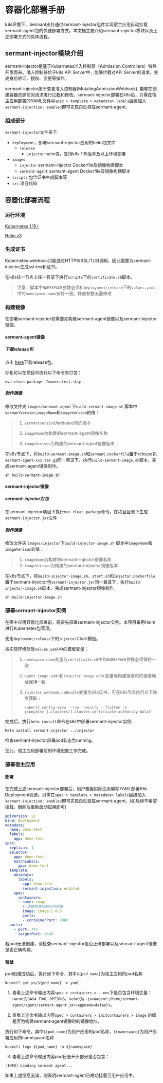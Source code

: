 # 容器化部署手册

k8s环境下，Sermant支持通过sermant-injector组件实现宿主应用自动挂载sermant-agent包的快速部署方式。本文档主要介绍sermant-injector模块以及上述部署方式的具体流程。

## sermant-injector模块介绍
sermant-injector是基于Kubernetes准入控制器（Admission Controllers）特性开发而来。准入控制器位于k8s API Server中，能够拦截对API Server的请求，完成身份验证、授权、变更等操作。

sermant-injector属于变更准入控制器(MutatingAdmissionWebhook), 能够在创建容器资源前对请求进行拦截和修改。sermant-injector部署在k8s后，只需在宿主应用部署的YAML文件中`spec > template > metadata> labels`层级加入`sermant-injection: enabled`即可实现自动挂载sermant-agent。

### 组成部分
`sermant-injector`文件夹下

- `deployment`，部署sermant-injector应用的helm包文件
  - `release`
    - `injector` helm包，支持k8s 1.15版本及以上环境部署
- `images`
  - `injector` sermant-injector Dockerfile及镜像构建脚本
  - `sermant-agent` sermant-agent Dockerfile及镜像构建脚本
- `scripts` 包含证书生成脚本等
- `src` 项目代码

## 容器化部署流程

### 运行环境
[Kubernetes 1.15+](https://kubernetes.io/)

[Helm v3](https://helm.sh/)

### 生成证书
Kubernetes webhook只能通过HTTPS(SSL/TLS)调用，因此需要为sermant-injector生成ssl key和证书。

在k8s任一节点上任一目录下执行`scripts`下的`certificate.sh`脚本。

> 注意：脚本中`NAMESPACE`参数必须和`deployment/release`下的`values.yaml`中的`namespace.name`保持一致。其他参数无需修改

### 构建镜像

在部署sermant-injector前需要先构建sermant-agent镜像以及sermant-injector镜像。

#### sermant-agent镜像

##### 下载release包

点击 [here](https://github.com/huaweicloud/Sermant/releases)下载release包。

你也可以在项目中执行以下命令来打包：

```shell
mvn clean package -Dmaven.test.skip
```

##### 制作镜像

修改文件夹 `images/sermant-agent`下`build-sermant-image.sh` 脚本中`sermantVersion`,`imageName`和`imageVerison`的值：

> 1. `sermantVersion`为release包的版本
>
> 2. `imageName`为构建的sermant-agent镜像名称
>
> 3. `imageVerison`为构建的sermant-agent镜像版本

在k8s节点下，将`build-sermant-image.sh`和`Sermant.Dockerfile`置于release包`sermant-agent-xxx.tar.gz`同一目录下，执行`build-sermant-image.sh`脚本，完成sermant-agent镜像制作。

```shell
sh build-sermant-image.sh
```

#### sermant-injector镜像

##### sermant-injector打包

在sermant-injector项目下执行`mvn clean package`命令，在项目目录下生成`sermant-injector.jar`文件

##### 制作镜像

修改文件夹 `images/injector`下`build-injector-image.sh` 脚本中`imageName`和`imageVerison`的值：

> 1. `imageName`为构建的sermant-injector镜像名称
> 2. `imageVerison`为构建的sermant-injector镜像版本

在k8s节点下，将`build-injector-image.sh`、`start.sh`和`Injector.Dockerfile`置于sermant-injector包`sermant-injector.jar`同一目录下，执行`build-injector-image.sh`脚本，完成sermant-injector镜像制作。

```shell
sh build-injector-image.sh
```

### 部署sermant-injector实例

在宿主应用容器化部署前，需要先部署sermant-injector实例。本项目采用Helm进行Kubernetes包管理。

使用`deploment/release`下的`injector`Chart模版。

按实际环境修改`values.yaml`中的模版变量：

> 1. `namespace.name`变量与`certificate.sh`中的`NAMESPACE`参数必须保持一致
>
> 2. `agent.image.addr`和`injector.image.addr`变量与构建镜像时的镜像地址保持一致
>
> 3. `injector.webhook.caBundle`变量为k8s证书，可在k8s节点执行以下命令获取：
>
>    ```shell
>    kubectl config view --raw --minify --flatten -o jsonpath='{.clusters[].cluster.certificate-authority-data}'
>    ```

完成后，执行`helm install`命令在k8s中部署sermant-injector实例:

```shell
helm install sermant-injector ../injector
```

检查sermant-injector部署pod状态为running。

至此，宿主应用部署前的环境配置工作完成。

### 部署宿主应用

#### 部署

在完成上述sermant-injector部署后，用户根据实际应用编写YAML部署K8s Deployment资源，只需在`spec > template > metadata> labels`层级加入`sermant-injection: enabled`即可实现自动挂载sermant-agent。(如后续不希望挂载，删除后重新启动应用即可)

```yaml
apiVersion: v1
kind: Deployment
metadata:
  name: demo-test
  labels:
    app: demo-test
spec:
  replicas: 1
  selector:
    app: demo-test
    matchLabels:
      app: demo-test
  template:
    metadata:
      labels:
        app: demo-test
        sermant-injection: enabled
    spec:
      containers:
      - name: image
        # 请替换成您的应用镜像
        image: image:1.0.0
        ports: 
        - containerPort: 8080
  ports:
    - port: 443
      targetPort: 8443
```

若pod无法创建，请检查sermant-injector是否正确部署以及sermant-agent镜像是否正确构建。

#### 验证

pod创建成功后，执行如下命令，其中`${pod_name}`为宿主应用的pod名称

```shell
kubectl get po/${pod_name} -o yaml
```

1. 查看上述命令输出内容`spec > containers > - env`下是否包含环境变量：name为`JAVA_TOOL_OPTIONS`，value为 `-javaagent:/home/sermant-agent/agent/sermant-agent.jar=appName=default`。

2. 查看上述命令输出内容`spec > containers > initContainers > image` 的值是否为构建sermant-agent镜像时的镜像地址。

执行如下命令，其中`${pod_name}`为用户应用的pod名称，`${namespace}`为用户部署应用的namespace名称

```shell
kubectl logs ${pod_name} -n ${namespace}
```

3. 查看上述命令输出内容pod日志开头部分是否包含：

```
[INFO] Loading sermant agent...
```

如果上述信息无误，则表明sermant-agent已成功挂载至用户应用中。